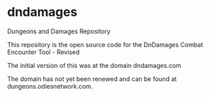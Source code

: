 # dndamages
Dungeons and Damages Repository

This repository is the open source code for the DnDamages Combat Encounter Tool - Revised

The initial version of this was at the domain dndamages.com

The domain has not yet been renewed and can be found at dungeons.odiesnetwork.com.


